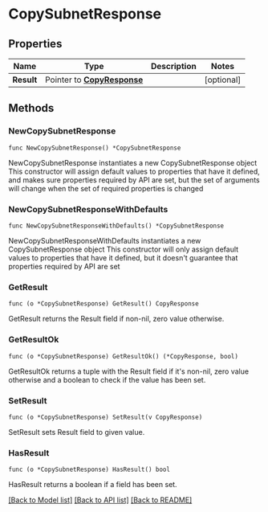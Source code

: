 # CopySubnetResponse

## Properties

Name | Type | Description | Notes
------------ | ------------- | ------------- | -------------
**Result** | Pointer to [**CopyResponse**](CopyResponse.md) |  | [optional] 

## Methods

### NewCopySubnetResponse

`func NewCopySubnetResponse() *CopySubnetResponse`

NewCopySubnetResponse instantiates a new CopySubnetResponse object
This constructor will assign default values to properties that have it defined,
and makes sure properties required by API are set, but the set of arguments
will change when the set of required properties is changed

### NewCopySubnetResponseWithDefaults

`func NewCopySubnetResponseWithDefaults() *CopySubnetResponse`

NewCopySubnetResponseWithDefaults instantiates a new CopySubnetResponse object
This constructor will only assign default values to properties that have it defined,
but it doesn't guarantee that properties required by API are set

### GetResult

`func (o *CopySubnetResponse) GetResult() CopyResponse`

GetResult returns the Result field if non-nil, zero value otherwise.

### GetResultOk

`func (o *CopySubnetResponse) GetResultOk() (*CopyResponse, bool)`

GetResultOk returns a tuple with the Result field if it's non-nil, zero value otherwise
and a boolean to check if the value has been set.

### SetResult

`func (o *CopySubnetResponse) SetResult(v CopyResponse)`

SetResult sets Result field to given value.

### HasResult

`func (o *CopySubnetResponse) HasResult() bool`

HasResult returns a boolean if a field has been set.


[[Back to Model list]](../README.md#documentation-for-models) [[Back to API list]](../README.md#documentation-for-api-endpoints) [[Back to README]](../README.md)


